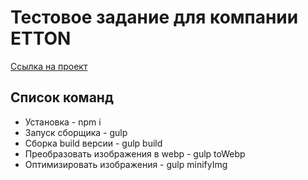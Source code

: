 # Тестовое задание для компании ETTON
[Ссылка на проект](https://oaktre.github.io/test-etton/app/index.html "https://oaktre.github.io/test-etton/app/index.html")

## Список команд

* Установка - npm i
* Запуск сборщика - gulp
* Сборка build версии - gulp build
* Преобразовать изображения в webp - gulp toWebp
* Оптимизировать изображения - gulp minifyImg
